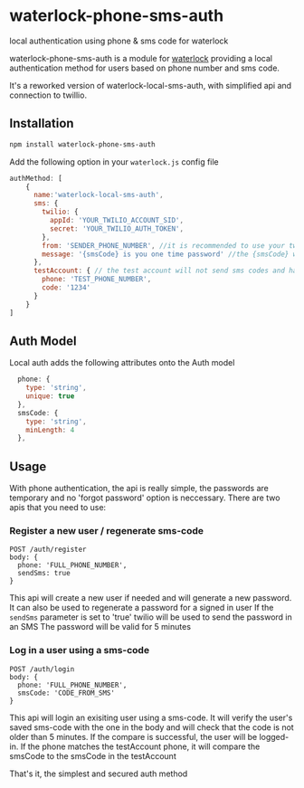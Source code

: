 # waterlock-phone-sms-auth

local authentication using phone &amp; sms code for waterlock

waterlock-phone-sms-auth is a module for [waterlock](http://waterlock.ninja/)
providing a local authentication method for users based on phone number and sms code.

It's a reworked version of waterlock-local-sms-auth, with simplified api and connection to twillio.

## Installation

```bash
npm install waterlock-phone-sms-auth
```

Add the following option in your `waterlock.js` config file

```js
authMethod: [
    {
      name:'waterlock-local-sms-auth',
      sms: {
        twilio: {
          appId: 'YOUR_TWILIO_ACCOUNT_SID',
          secret: 'YOUR_TWILIO_AUTH_TOKEN',
        },
        from: 'SENDER_PHONE_NUMBER', //it is recommended to use your twilio phone number (with + and the country prefix)
        message: '{smsCode} is you one time password' //the {smsCode} will be replaced with the OTP. Keep it in the begining of the message to make sure it is seen in the message preview
      },
      testAccount: { // the test account will not send sms codes and has a fixed password (used for devlopment or testing)
        phone: 'TEST_PHONE_NUMBER',
        code: '1234'
      }
    }
]
```

## Auth Model
Local auth adds the following attributes onto the Auth model

```js
  phone: {
    type: 'string',
    unique: true
  },
  smsCode: {
    type: 'string',
    minLength: 4
  },
```
## Usage
With phone authentication, the api is really simple, the passwords are temporary and no 'forgot password' option is neccessary.
There are two apis that you need to use:
### Register a new user / regenerate sms-code
```
POST /auth/register
body: {
  phone: 'FULL_PHONE_NUMBER',
  sendSms: true
}
```
This api will create a new user if needed and will generate a new password.
It can also be used to regenerate a password for a signed in user
If the `sendSms` parameter is set to 'true' twilio will be used to send the password in an SMS
The password will be valid for 5 minutes

### Log in a user using a sms-code
```
POST /auth/login
body: {
  phone: 'FULL_PHONE_NUMBER',
  smsCode: 'CODE_FROM_SMS'
}
```
This api will login an exisiting user using a sms-code.
It will verify the user's saved sms-code with the one in the body and will check that the code is not older than 5 minutes. If the compare is successful, the user will be logged-in.
If the phone matches the testAccount phone, it will compare the smsCode to the smsCode in the testAccount

That's it, the simplest and secured auth method
